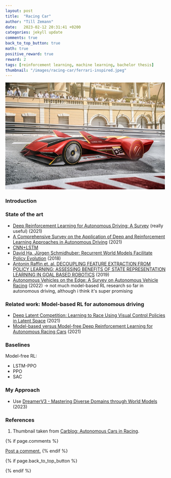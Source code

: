 ```yaml
---
layout: post
title:  "Racing Car"
author: "Till Zemann"
date:   2023-02-12 20:31:41 +0200
categories: jekyll update
comments: true
back_to_top_button: true
math: true
positive_reward: true
reward: 2
tags: [reinforcement learning, machine learning, bachelor thesis]
thumbnail: "/images/racing-car/ferrari-inspired.jpeg"
---
```



<div class="img-block" style="width: 500px;">
    <img src="/images/racing-car/ferrari-inspired.jpeg"/>
</div>


<!-- <em style="float:right">First draft: 2022-10-22</em><br> -->

<!--
### Contents
* TOC
{:toc}
-->

### Introduction



### State of the art

- [Deep Reinforcement Learning for Autonomous Driving: A Survey](https://arxiv.org/abs/2002.00444) (really useful) (2021)
- [A Comprehensive Survey on the Application of Deep and Reinforcement Learning Approaches in Autonomous Driving](https://reader.elsevier.com/reader/sd/pii/S1319157822000970?token=2ECFFB83B4E92A712CA43828B1CA10E7689060C21AE7A39C0B9FC311025524456B85161D53D3B6ECEB2A3E47D0A48B7F&originRegion=eu-west-1&originCreation=20230212223824) (2021)
- [CNN+LSTM](https://ieeexplore.ieee.org/document/8500703)
- [David Ha, Jürgen Schmidhuber: Recurrent World Models Facilitate Policy Evolution](https://arxiv.org/pdf/1809.01999.pdf) (2018)
- [Antonin Raffin et. al. DECOUPLING FEATURE EXTRACTION FROM POLICY LEARNING: ASSESSING BENEFITS OF STATE REPRESENTATION LEARNING IN GOAL BASED ROBOTICS](https://arxiv.org/pdf/1901.08651.pdf) (2019)
- [Autonomous Vehicles on the Edge: A Survey on Autonomous Vehicle Racing](https://arxiv.org/pdf/2202.07008.pdf#cite.schwarting2021) (2022)
-> not much model-based RL research so far in autonomous driving, although i think it's super promising


### Related work: Model-based RL for autonomous driving


- [Deep Latent Competition: Learning to Race Using Visual Control Policies in Latent Space](https://arxiv.org/pdf/2102.09812.pdf) (2021)
- [Model-based versus Model-free Deep Reinforcement Learning for Autonomous Racing Cars](https://arxiv.org/pdf/2103.04909v1.pdf) (2021)


### Baselines

Model-free RL:
- LSTM-PPO
- PPO
- SAC


### My Approach

- Use [DreamerV3 - Mastering Diverse Domains through World Models](https://arxiv.org/abs/2301.04104v1) (2023)

<!-- In-Text Citing -->
<!-- 
You can...
- use bullet points
1. use
2. ordered
3. lists


-- Math --
$\hat{s} = \frac{1}{n-1} \sum_{i=1}^{n} (x_i - \mu)^2$ 

-- Images --
<div class="img-block" style="width: 800px;">
    <img src="/images/lofi_art.png"/>
    <span><strong>Fig 1.1.</strong> Agent and Environment interactions</span>
</div>

-- Links --
[(k-fold) Cross-Validation](https://scikit-learn.org/stable/modules/cross_validation.html)

{% highlight python %}
@jit
def f(x)
    print("hi")
# does cool stuff
{% endhighlight %}

-- Highlights --
AAABC `ASDF` __some bold text__

-- Colors --
The <strong style="color: #1E72E7">joint distribution</strong> of $X$ and $Y$ is written as $P(X, Y)$.
The <strong style="color: #ED412D">marginal distribution</strong> on the other hand can be written out as a table.
-->

<!-- uncomment, when i understand more of the algorithms presented (missing DDPG, SAC, TD3, TRPO, PPO, Dyna-Q)
### Rl-Algorithms-Taxonomy in a Venn-Diagram

<div class="img-block" style="width: 700px;">
    <img src="/images/actor-critic/venn-diagram-rl-algos-detailed.png"/>
</div>

-->

### References
1. Thumbnail taken from [Carblog: Autonomous Cars in Racing][thumb-website].

<!-- Ressources -->
[thumb-website]: https://www.carblog.co.uk/autonomous-cars-in-racing/


<!-- Optional Comment Section-->
{% if page.comments %}
<p class="vspace"></p>
<a class="commentlink" role="button" href="/comments/">Post a comment.</a> <!-- role="button"  -->
{% endif %}

<!-- Optional Back to Top Button -->
{% if page.back_to_top_button %}
<script src="https://unpkg.com/vanilla-back-to-top@7.2.1/dist/vanilla-back-to-top.min.js"></script>
<script>addBackToTop({
  diameter: 40,
  backgroundColor: 'rgb(255, 255, 255, 0.7)', /* 30,144,255, 0.7 */
  textColor: '#4a4946'
})</script>
{% endif %}
